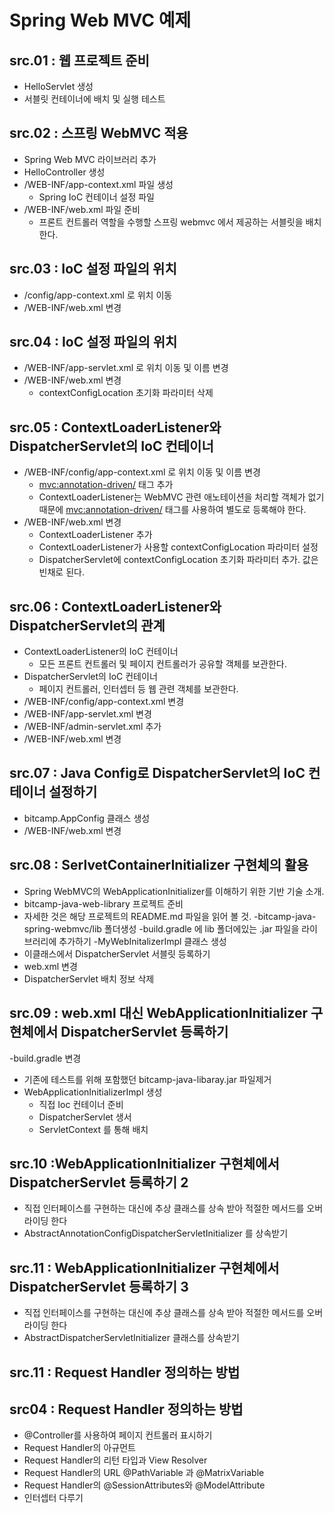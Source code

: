 # Spring Web MVC 예제

## src.01 : 웹 프로젝트 준비 

- HelloServlet 생성
- 서블릿 컨테이너에 배치 및 실행 테스트

## src.02 : 스프링 WebMVC 적용

- Spring Web MVC 라이브러리 추가
- HelloController 생성
- /WEB-INF/app-context.xml 파일 생성
  - Spring IoC 컨테이너 설정 파일
- /WEB-INF/web.xml 파일 준비
  - 프론트 컨트롤러 역할을 수행할 스프링 webmvc 에서 제공하는 서블릿을 배치한다.

## src.03 : IoC 설정 파일의 위치 

- /config/app-context.xml 로 위치 이동
- /WEB-INF/web.xml 변경

## src.04 : IoC 설정 파일의 위치 

- /WEB-INF/app-servlet.xml 로 위치 이동 및 이름 변경
- /WEB-INF/web.xml 변경
  - contextConfigLocation 초기화 파라미터 삭제

## src.05 : ContextLoaderListener와 DispatcherServlet의 IoC 컨테이너

- /WEB-INF/config/app-context.xml 로 위치 이동 및 이름 변경
  - <mvc:annotation-driven/> 태그 추가 
  - ContextLoaderListener는 WebMVC 관련 애노테이션을 처리할 객체가 없기 때문에
    <mvc:annotation-driven/> 태그를 사용하여 별도로 등록해야 한다.
- /WEB-INF/web.xml 변경
  - ContextLoaderListener 추가
  - ContextLoaderListener가 사용할 contextConfigLocation 파라미터 설정
  - DispatcherServlet에 contextConfigLocation 초기화 파라미터 추가. 값은 빈채로 된다.

## src.06 : ContextLoaderListener와 DispatcherServlet의 관계

- ContextLoaderListener의 IoC 컨테이너
  - 모든 프론트 컨트롤러 및 페이지 컨트롤러가 공유할 객체를 보관한다.
- DispatcherServlet의 IoC 컨테이너
  - 페이지 컨트롤러, 인터셉터 등 웹 관련 객체를 보관한다.
- /WEB-INF/config/app-context.xml 변경
- /WEB-INF/app-servlet.xml 변경
- /WEB-INF/admin-servlet.xml 추가
- /WEB-INF/web.xml 변경

## src.07 : Java Config로 DispatcherServlet의 IoC 컨테이너 설정하기

- bitcamp.AppConfig 클래스 생성
- /WEB-INF/web.xml 변경

## src.08 : SerlvetContainerInitializer 구현체의 활용 

- Spring WebMVC의 WebApplicationInitializer를 이해하기 위한 기반 기술 소개.
- bitcamp-java-web-library 프로젝트 준비
- 자세한 것은 해당 프로젝트의 README.md 파일을 읽어 볼 것.
-bitcamp-java-spring-webmvc/lib 폴더생성 
-build.gradle 에 lib 폴더에있는 .jar 파일을 라이브러리에 추가하기
-MyWebInitalizerImpl 클래스 생성 
 - 이클래스에서 DispatcherServlet 서블릿 등록하기 
 - web.xml 변경
  - DispatcherServlet 배치 정보 삭제

## src.09 : web.xml 대신 WebApplicationInitializer 구현체에서 DispatcherServlet 등록하기

-build.gradle 변경 
  - 기존에 테스트를 위해 포함했던 bitcamp-java-libaray.jar 파일제거 
- WebApplicationInitializerImpl 생성
  - 직접 Ioc 컨테이너 준비 
  - DispatcherServlet 생서
  - ServletContext 를 통해 배치 

## src.10 :WebApplicationInitializer 구현체에서 DispatcherServlet 등록하기 2
  - 직접 인터페이스를 구현하는 대신에 추상 클래스를 상속 받아 적절한 메서드를 오버라이딩 한다    
  - AbstractAnnotationConfigDispatcherServletInitializer 를 상속받기 

## src.11 : WebApplicationInitializer 구현체에서 DispatcherServlet 등록하기 3
  - 직접 인터페이스를 구현하는 대신에 추상 클래스를 상속 받아 적절한 메서드를 오버라이딩 한다    
  - AbstractDispatcherServletInitializer 클래스를 상속받기 

## src.11 : Request Handler 정의하는 방법


## src04 : Request Handler 정의하는 방법

- @Controller를 사용하여 페이지 컨트롤러 표시하기
- Request Handler의 아규먼트
- Request Handler의 리턴 타입과 View Resolver
- Request Handler의 URL @PathVariable 과  @MatrixVariable
- Request Handler의 @SessionAttributes와 @ModelAttribute
- 인터셉터 다루기
